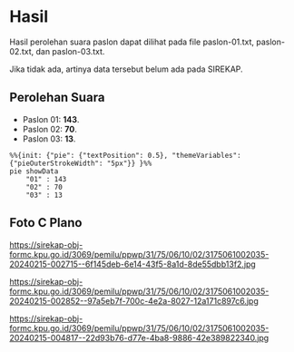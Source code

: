 # Hasil

Hasil perolehan suara paslon dapat dilihat pada file paslon-01.txt, paslon-02.txt, dan paslon-03.txt.

Jika tidak ada, artinya data tersebut belum ada pada SIREKAP.

## Perolehan Suara

 * Paslon 01: **143**.
 * Paslon 02: **70**.
 * Paslon 03: **13**.

```mermaid
%%{init: {"pie": {"textPosition": 0.5}, "themeVariables": {"pieOuterStrokeWidth": "5px"}} }%%
pie showData
    "01" : 143
    "02" : 70
    "03" : 13
```
## Foto C Plano

https://sirekap-obj-formc.kpu.go.id/3069/pemilu/ppwp/31/75/06/10/02/3175061002035-20240215-002715--6f145deb-6e14-43f5-8a1d-8de55dbb13f2.jpg

https://sirekap-obj-formc.kpu.go.id/3069/pemilu/ppwp/31/75/06/10/02/3175061002035-20240215-002852--97a5eb7f-700c-4e2a-8027-12a171c897c6.jpg

https://sirekap-obj-formc.kpu.go.id/3069/pemilu/ppwp/31/75/06/10/02/3175061002035-20240215-004817--22d93b76-d77e-4ba8-9886-42e389822340.jpg
